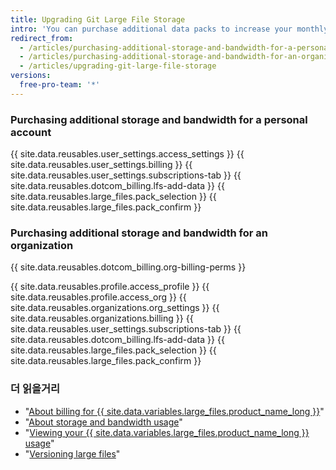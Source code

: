 ```yaml
---
title: Upgrading Git Large File Storage
intro: 'You can purchase additional data packs to increase your monthly bandwidth quota and total storage capacity for {{ site.data.variables.large_files.product_name_short }}.'
redirect_from:
  - /articles/purchasing-additional-storage-and-bandwidth-for-a-personal-account/
  - /articles/purchasing-additional-storage-and-bandwidth-for-an-organization/
  - /articles/upgrading-git-large-file-storage
versions:
  free-pro-team: '*'
---
```


### Purchasing additional storage and bandwidth for a personal account

{{ site.data.reusables.user_settings.access_settings }}
{{ site.data.reusables.user_settings.billing }}
{{ site.data.reusables.user_settings.subscriptions-tab }}
{{ site.data.reusables.dotcom_billing.lfs-add-data }}
{{ site.data.reusables.large_files.pack_selection }}
{{ site.data.reusables.large_files.pack_confirm }}

### Purchasing additional storage and bandwidth for an organization

{{ site.data.reusables.dotcom_billing.org-billing-perms }}

{{ site.data.reusables.profile.access_profile }}
{{ site.data.reusables.profile.access_org }}
{{ site.data.reusables.organizations.org_settings }}
{{ site.data.reusables.organizations.billing }}
{{ site.data.reusables.user_settings.subscriptions-tab }}
{{ site.data.reusables.dotcom_billing.lfs-add-data }}
{{ site.data.reusables.large_files.pack_selection }}
{{ site.data.reusables.large_files.pack_confirm }}

### 더 읽을거리

- "[About billing for {{ site.data.variables.large_files.product_name_long }}](/articles/about-billing-for-git-large-file-storage)"
- "[About storage and bandwidth usage](/articles/about-storage-and-bandwidth-usage)"
- "[Viewing your {{ site.data.variables.large_files.product_name_long }} usage](/articles/viewing-your-git-large-file-storage-usage)"
- "[Versioning large files](/articles/versioning-large-files)"
